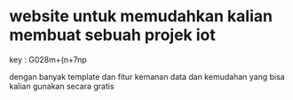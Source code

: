 # website untuk memudahkan kalian membuat sebuah projek iot 

key : G028m+(n+7np

dengan banyak template dan fitur kemanan data dan kemudahan yang bisa kalian gunakan secara gratis


